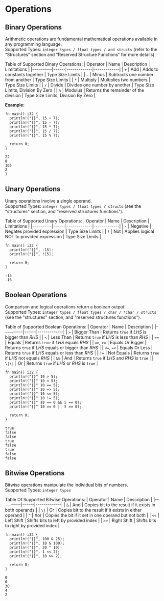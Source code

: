 # Operations
## Binary Operations
Arithmetic operations are fundamental mathematical operations available in any programming language. <br/>
Supported Types: `integer types / float types / and structs` (refer to the "Structures" section and "Reserved Structure Functions" for more details).

Table of Supported Binary Operations:
| Operator | Name | Description | Limitations |
|----------|------|-------------|-------------|
| `+` | Add | Adds to constants together | Type Size Limits |
| `-` | Minus | Subtracts one number from another | Type Size Limits |
| `*` | Multiply | Multiplies two numbers | Type Size Limits |
| `/` | Divide | Divides one number by another | Type Size Limits, Division By Zero |
| `%` | Modulus | Returns the remainder of the division | Type Size Limits, Division By Zero |

**Example:**
```deen
fn main() i32 {
  println!("{}", 15 + 7);
  println!("{}", 15 - 7);
  println!("{}", 15 * 7);
  println!("{}", 15 / 7);
  println!("{}", 15 % 7);

  return 0;
}
```
```
22
8
105
2
1
```

## Unary Operations
Unary operations involve a single operand. <br/>
Supported Types: `integer types / float types / structs` (see the "structures" section, and "reserved structures functions").

Table of Supported Unary Operations:
| Operator | Name | Description | Limitations |
|----------|------|-------------|-------------|
| `-` | Negative | Negates provided expression | Type Size Limits |
| `!` | Not | Applies logical NOT to provided expression | Type Size Limits |

```deen
fn main() i32 {
  println!("{}", -15);
  println!("{}", !15);

  return 0;
}
```
```
-15
-16
```

## Boolean Operations
Comparison and logical operations return a boolean output. <br/>
Supported Types: `integer types / float types / char / *char / structs` (see the "structures" section, and "reserved structures functions").


Table of Supported Boolean Operations:
| Operator | Name | Description |
|----------|------|-------------|
| `>` | Bigger Than | Returns `true` if _LHS_ is bigger than _RHS_ | 
| `<` | Less Than | Returns `true` if _LHS_ is less than _RHS_ |
| `==` | Equals | Returns `true` if _LHS_ equals _RHS_ |
| `=>`, `>=` | Equals Or Bigger | Returns `true` if _LHS_ equals or bigger than _RHS_ |
| `<=`, `=<` | Equals Or Less | Returns `true` if _LHS_ equals or less than _RHS_ |
| `!=` | Not Equals | Returns `true` if _LHS_ not equals _RHS_ |
| `&&` | And | Returns `true` if _LHS_ and _RHS_ is `true` |
| `\|\|` | Or | Returns `true` if _LHS_ or _RHS_ is `true` |

```deen
fn main() i32 {
  println!("{}" 10 > 5);
  println!("{}" 10 < 5);
  println!("{}" 10 == 5);
  println!("{}" 10 => 5);
  println!("{}" 10 <= 5);
  println!("{}" 10 != 5);
  println!("{}" 10 == 0 && 5 == 0);
  println!("{}" 10 == 0 || 5 == 0);

  return 0;
}
```
```
true
false
false
true
false
true
false
false
```

## Bitwise Operations
Bitwise operations manipulate the individual bits of numbers. <br/>
Supported Types: `integer types`

Table Of Supported Bitwise Operations:
| Operator | Name | Description |
|----------|------|-------------|
| `&` | And | Copies bit to the result if it exists in both operands |
| `\|` | Or | Copies bit to the result if it exists in either operand |
| `^` | Xor | Copies the bit if it set in one operand but not both |
| `<<` | Left Shift | Shifts bits to left by provided index |
| `>>` | Right Shift | Shifts bits to right by provided index |

```deen
fn main() i32 {
  println!("{}", 100 & 25);
  println!("{}", 10 & 100);
  println!("{}", 20 ^ 10);
  println!("{}", 1 << 2);
  println!("{}", 10 >> 2);

  return 0;
}
```
```
0
0
30
4
2
```
